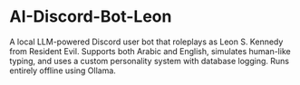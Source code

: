 # AI-Discord-Bot-Leon
A local LLM-powered Discord user bot that roleplays as Leon S. Kennedy from Resident Evil. Supports both Arabic and English, simulates human-like typing, and uses a custom personality system with database logging. Runs entirely offline using Ollama.
